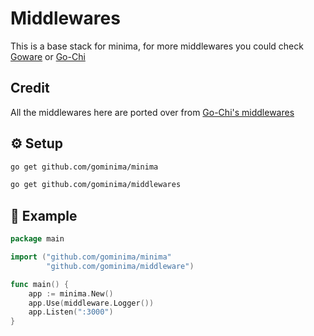 # Middlewares

This is a base stack for minima, for more middlewares you could check [Goware](https://github.com/goware) or [Go-Chi](https://github.com/Go-Chi)

## Credit

All the middlewares here are ported over from [Go-Chi's middlewares](https://github.com/go-chi/chi/tree/master/middleware)


## ⚙️ Setup

```bash
go get github.com/gominima/minima

go get github.com/gominima/middlewares
```

## 📑 Example

```go
package main

import ("github.com/gominima/minima"
        "github.com/gominima/middleware")

func main() {
	app := minima.New()
    app.Use(middleware.Logger())
	app.Listen(":3000")
}

```